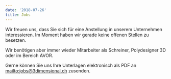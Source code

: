 ```yaml
---
date: '2018-07-26'
title: Jobs
---
```

Wir freuen uns, dass Sie sich für eine Anstellung in unserem Unternehmen interessieren. Im Moment haben wir gerade keine offenen Stellen zu besetzen.

Wir benötigen aber immer wieder Mitarbeiter als Schreiner, Polydesigner 3D oder im Bereich AVOR.

Gerne können Sie uns Ihre Unterlagen elektronisch als PDF an <mailto:jobs@3dimensional.ch> zusenden.
